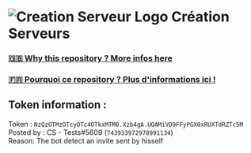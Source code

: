 # ![Creation Serveur Logo](https://i.imgur.com/XnmWmaA.png) Création Serveurs

### [🇬🇧 Why this repository ? More infos here](https://github.com/Creation-Serveurs/token-reset/blob/main/README.md)

### [🇫🇷 Pourquoi ce repository ? Plus d'informations ici !](https://github.com/Creation-Serveurs/token-reset/blob/main/FR_README.md)

## Token information :
Token : `NzQzOTMzOTcyOTc4OTkxMTM0.Xzb4gA.UQAMiVO9FFyPGX0xRUXTdRZTc5M`\
Posted by : CS - Tests#5609 (`743933972978991134`)\
Reason: The bot detect an invite sent by hisself